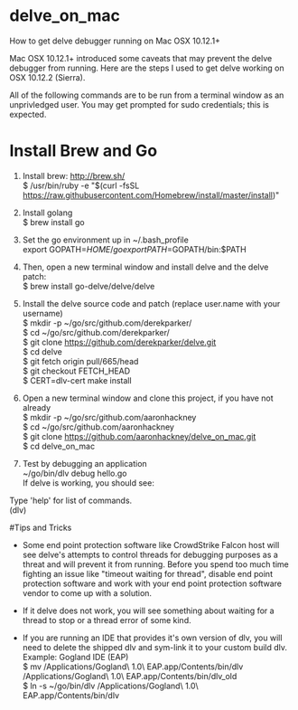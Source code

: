 # delve_on_mac
How to get delve debugger running on Mac OSX 10.12.1+

Mac OSX 10.12.1+ introduced some caveats that may prevent the delve debugger from running. Here are the steps I used to get delve working on OSX 10.12.2 (Sierra).

All of the following commands are to be run from a terminal window as an unprivledged user. You may get prompted for sudo credentials; this is expected.

# Install Brew and Go

1. Install brew: http://brew.sh/  
$ /usr/bin/ruby -e "$(curl -fsSL https://raw.githubusercontent.com/Homebrew/install/master/install)"

2. Install golang  
$ brew install go

3. Set the go environment up in ~/.bash_profile  
export GOPATH=$HOME/go  
export PATH=$GOPATH/bin:$PATH

4. Then, open a new terminal window and install delve and the delve patch:  
$ brew install go-delve/delve/delve

5. Install the delve source code and patch (replace user.name with your username)  
$ mkdir -p ~/go/src/github.com/derekparker/  
$ cd ~/go/src/github.com/derekparker/  
$ git clone https://github.com/derekparker/delve.git  
$ cd delve  
$ git fetch origin pull/665/head  
$ git checkout FETCH_HEAD  
$ CERT=dlv-cert make install  

6. Open a new terminal window and clone this project, if you have not already  
$ mkdir -p ~/go/src/github.com/aaronhackney  
$ cd ~/go/src/github.com/aaronhackney  
$ git clone https://github.com/aaronhackney/delve_on_mac.git  
$ cd delve_on_mac  

7. Test by debugging an application  
~/go/bin/dlv debug hello.go  
If delve is working, you should see:  
  
 Type 'help' for list of commands.  
 (dlv)

#Tips and Tricks
- Some end point protection software like CrowdStrike Falcon host will see delve's attempts to control threads for debugging purposes as a threat and will prevent it from running. Before you spend too much time fighting an issue like "timeout waiting for thread", disable end point protection software and work with your end point protection software vendor to come up with a solution.

- If it delve does not work, you will see something about waiting for a thread to stop or a thread error of some kind.

- If you are running an IDE that provides it's own version of dlv, you will need to delete the shipped dlv and sym-link it to your custom build dlv.  
Example: Gogland IDE (EAP)  
 $ mv /Applications/Gogland\ 1.0\ EAP.app/Contents/bin/dlv /Applications/Gogland\ 1.0\ EAP.app/Contents/bin/dlv_old  
 $ ln -s ~/go/bin/dlv /Applications/Gogland\ 1.0\ EAP.app/Contents/bin/dlv  

